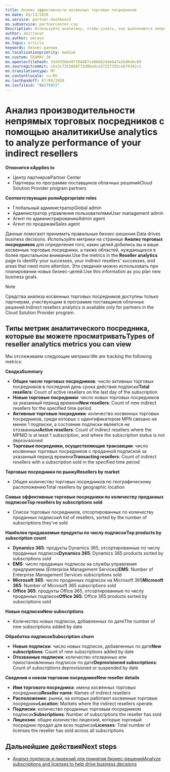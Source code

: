 ```yaml
---
title: Анализ эффективности косвенных торговых посредников
ms.date: 05/13/2020
ms.service: partner-dashboard
ms.subservice: partnercenter-csp
Description: Используйте аналитику, чтобы узнать, как выполняются непрямые торговые посредники, как их успеха, так и области, которые могут потребовать больше внимания.
author: amitravat
ms.author: amrava
ms.topic: article
keywords: бизнес-данные
ms.localizationpriority: medium
ms.custom: SEOMAY.20
ms.openlocfilehash: 33d435b6497f84d87ce866624deb47e2bd6ebc89
ms.sourcegitcommit: cba3c73520b8f72d0ba9ca3725f355cab79342c1
ms.translationtype: MT
ms.contentlocale: ru-RU
ms.lasthandoff: 07/09/2020
ms.locfileid: "86175972"
---
```

# <a name="use-analytics-to-analyze-performance-of-your-indirect-resellers"></a><span data-ttu-id="66f96-104">Анализ производительности непрямых торговых посредников с помощью аналитики</span><span class="sxs-lookup"><span data-stu-id="66f96-104">Use analytics to analyze performance of your indirect resellers</span></span>

<span data-ttu-id="66f96-105">**Относится к**</span><span class="sxs-lookup"><span data-stu-id="66f96-105">**Applies to**</span></span>

- <span data-ttu-id="66f96-106">Центр партнеров</span><span class="sxs-lookup"><span data-stu-id="66f96-106">Partner Center</span></span>
- <span data-ttu-id="66f96-107">Партнеры по программе поставщиков облачных решений</span><span class="sxs-lookup"><span data-stu-id="66f96-107">Cloud Solution Provider program partners</span></span>

<span data-ttu-id="66f96-108">**Соответствующие роли**</span><span class="sxs-lookup"><span data-stu-id="66f96-108">**Appropriate roles**</span></span>

- <span data-ttu-id="66f96-109">Глобальный администратор</span><span class="sxs-lookup"><span data-stu-id="66f96-109">Global admin</span></span>
- <span data-ttu-id="66f96-110">Администратор управления пользователями</span><span class="sxs-lookup"><span data-stu-id="66f96-110">User management admin</span></span>
- <span data-ttu-id="66f96-111">Агент по администрированию</span><span class="sxs-lookup"><span data-stu-id="66f96-111">Admin agent</span></span>
- <span data-ttu-id="66f96-112">Агент по продажам</span><span class="sxs-lookup"><span data-stu-id="66f96-112">Sales agent</span></span>

<span data-ttu-id="66f96-113">Данные помогают принимать правильные бизнес-решения.</span><span class="sxs-lookup"><span data-stu-id="66f96-113">Data drives business decisions.</span></span> <span data-ttu-id="66f96-114">Используйте метрики на странице **Анализ торговых посредников** для определения того, каких целей добились вы и ваши косвенные торговые посредники, а также областей, нуждающихся в более пристальном внимании.</span><span class="sxs-lookup"><span data-stu-id="66f96-114">Use the metrics in the **Reseller analytics** page to identify your successes, your indirect resellers' successes, and areas that need more attention.</span></span> <span data-ttu-id="66f96-115">Эти сведения можно использовать при планировании новых бизнес-целей.</span><span class="sxs-lookup"><span data-stu-id="66f96-115">Use this information as you plan new business goals.</span></span>

> [!NOTE]
> <span data-ttu-id="66f96-116">Средства анализа косвенных торговых посредников доступны только партнерам, участвующим в программе поставщиков облачных решений.</span><span class="sxs-lookup"><span data-stu-id="66f96-116">Indirect resellers analytics is available only for partners in the Cloud Solution Provider program.</span></span>

## <a name="types-of-reseller-analytics-metrics-you-can-view"></a><span data-ttu-id="66f96-117">Типы метрик аналитического посредника, которые вы можете просматривать</span><span class="sxs-lookup"><span data-stu-id="66f96-117">Types of reseller analytics metrics you can view</span></span>

<span data-ttu-id="66f96-118">Мы отслеживаем следующие метрики:</span><span class="sxs-lookup"><span data-stu-id="66f96-118">We are tracking the following metrics:</span></span>

<span data-ttu-id="66f96-119">**Сводка**</span><span class="sxs-lookup"><span data-stu-id="66f96-119">**Summary**</span></span>  
 - <span data-ttu-id="66f96-120">**Общее число торговых посредников**: число активных торговых посредников в последний день срока действия подписки</span><span class="sxs-lookup"><span data-stu-id="66f96-120">**Total resellers**: Count of active resellers on the last day of the subscription</span></span>  
 - <span data-ttu-id="66f96-121">**Новые торговые посредники**: число новых торговых посредников за указанный период времени</span><span class="sxs-lookup"><span data-stu-id="66f96-121">**New resellers**: Count of new indirect resellers for the specified time period</span></span>  
 - <span data-ttu-id="66f96-122">**Активные торговые посредники**: количество косвенных торговых посредников, среди которых с идентификатором MPN связано не менее 1 подписки, а состояние подписки является не отозванным</span><span class="sxs-lookup"><span data-stu-id="66f96-122">**Active resellers**: Count of indirect resellers where the MPNID is at least 1 subscription, and where the subscription status is not deprovisioned</span></span>  
 - <span data-ttu-id="66f96-123">**Торговые посредники, осуществляющие транзакции**: число косвенных торговых посредников с проданной подпиской за указанный период времени</span><span class="sxs-lookup"><span data-stu-id="66f96-123">**Transacting resellers**: Count of indirect resellers with a subscription sold in the specified time period</span></span>  

<span data-ttu-id="66f96-124">**Торговые посредники по рынку**</span><span class="sxs-lookup"><span data-stu-id="66f96-124">**Resellers by market**</span></span>  
 - <span data-ttu-id="66f96-125">Общее количество торговых посредников по географическому расположению</span><span class="sxs-lookup"><span data-stu-id="66f96-125">Total resellers by geographic location</span></span>  

<span data-ttu-id="66f96-126">**Самые эффективные торговые посредники по количеству проданных подписок**</span><span class="sxs-lookup"><span data-stu-id="66f96-126">**Top resellers by subscriptions sold**</span></span>
 - <span data-ttu-id="66f96-127">Список торговых посредников, отсортированных по количеству проданных подписок</span><span class="sxs-lookup"><span data-stu-id="66f96-127">A list of resellers, sorted by the number of subscriptions they've sold</span></span>  

<span data-ttu-id="66f96-128">**Наиболее продаваемые продукты по числу подписок**</span><span class="sxs-lookup"><span data-stu-id="66f96-128">**Top products by subscription count**</span></span>  
 - <span data-ttu-id="66f96-129">**Dynamics 365**: продукты Dynamics 365, отсортированные по числу проданных подписок</span><span class="sxs-lookup"><span data-stu-id="66f96-129">**Dynamics 365**: Dynamics 365 products sorted by subscriptions sold</span></span>  
 - <span data-ttu-id="66f96-130">**EMS**: число проданных подписок на службы управления предприятием (Enterprise Management Services)</span><span class="sxs-lookup"><span data-stu-id="66f96-130">**EMS**: Number of Enterprise Management Services subscriptions sold</span></span>  
 - <span data-ttu-id="66f96-131">**Microsoft 365**: число проданных подписок на Microsoft 365</span><span class="sxs-lookup"><span data-stu-id="66f96-131">**Microsoft 365**: Number of Microsoft 365 subscriptions sold</span></span>  
 - <span data-ttu-id="66f96-132">**Office 365**: продукты Office 365, отсортированные по числу проданных подписок</span><span class="sxs-lookup"><span data-stu-id="66f96-132">**Office 365**: Office 365 products sorted by subscriptions sold</span></span>  

<span data-ttu-id="66f96-133">**Новые подписки**</span><span class="sxs-lookup"><span data-stu-id="66f96-133">**New subscriptions**</span></span>  
 - <span data-ttu-id="66f96-134">Количество новых подписок, добавленных по дате</span><span class="sxs-lookup"><span data-stu-id="66f96-134">The number of new subscriptions added by date</span></span>  

<span data-ttu-id="66f96-135">**Обработка подписок**</span><span class="sxs-lookup"><span data-stu-id="66f96-135">**Subscription churn**</span></span>  
 - <span data-ttu-id="66f96-136">**Новые подписки**: число новых подписок, добавленных по дате</span><span class="sxs-lookup"><span data-stu-id="66f96-136">**New subscriptions**: Count of new subscriptions added by date</span></span>  
 - <span data-ttu-id="66f96-137">**Отозванные подписки**: количество отозванных или приостановленных подписок по дате</span><span class="sxs-lookup"><span data-stu-id="66f96-137">**Deprovisioned subscriptions**: Count of subscriptions deprovisioned or suspended by date</span></span>  

<span data-ttu-id="66f96-138">**Сведения о новом торговом посреднике**</span><span class="sxs-lookup"><span data-stu-id="66f96-138">**New reseller details**</span></span>  
 - <span data-ttu-id="66f96-139">**Имя торгового посредника**: имена косвенных торговых посредников</span><span class="sxs-lookup"><span data-stu-id="66f96-139">**Reseller name**: Names of indirect resellers</span></span>  
 - <span data-ttu-id="66f96-140">**Расположение**: рынки, на которых работают косвенные торговые посредники</span><span class="sxs-lookup"><span data-stu-id="66f96-140">**Location**: Markets where the indirect resellers operate</span></span>  
 - <span data-ttu-id="66f96-141">**Подписки**: количество проданных торговым посредником подписок</span><span class="sxs-lookup"><span data-stu-id="66f96-141">**Subscriptions**: Number of subscriptions the reseller has sold</span></span>  
 - <span data-ttu-id="66f96-142">**Лицензии**: общее количество лицензий, которые торговый посредник продал для всех подписок</span><span class="sxs-lookup"><span data-stu-id="66f96-142">**Licenses**: Total number of licenses the reseller has sold across all subscriptions</span></span>  
  
## <a name="next-steps"></a><span data-ttu-id="66f96-143">Дальнейшие действия</span><span class="sxs-lookup"><span data-stu-id="66f96-143">Next steps</span></span>

- [<span data-ttu-id="66f96-144">Анализ подписок и лицензий для принятия бизнес-решений</span><span class="sxs-lookup"><span data-stu-id="66f96-144">Analyze subscriptions and licenses to help drive business decisions</span></span>](analyze-subscriptions-licenses.md)